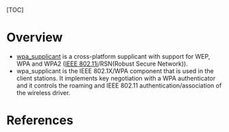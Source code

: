 [TOC]

# Overview
- [wpa_supplicant][2] is a cross-platform supplicant with support for WEP, WPA and WPA2 ([IEEE 802.11i][3]/RSN(Robust Secure Network)).
- wpa_supplicant is the IEEE 802.1X/WPA component that is used in the client stations. It implements key negotiation with a WPA authenticator and it controls the roaming and IEEE 802.11 authentication/association of the wireless driver.

# References
[1]: https://wiki.archlinux.org/index.php/WPA_supplicant "Arch Wiki - WPA supplicant"
[2]: http://hostap.epitest.fi/wpa_supplicant/ "Homepage"
[3]: https://en.wikipedia.org/wiki/IEEE_802.11i "Wikipedia - IEEE 802.11i"
